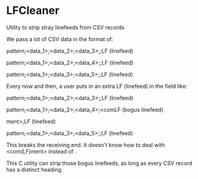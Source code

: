 # LFCleaner
Utility to strip stray linefeeds from CSV records

We pass a lot of CSV data in the format of:

pattern;<data_1>;<data_2>;<data_3>;<comment>;LF (linefeed)

pattern;<data_1>;<data_2>;<data_4>;<comment>;LF (linefeed)

pattern;<data_1>;<data_3>;<data_5>;<comment>;LF (linefeed)


Every now and then, a user puts in an extra LF (linefeed) in the <comment> field like:
  
pattern;<data_1>;<data_2>;<data_3>;<comment>;LF (linefeed)

pattern;<data_1>;<data_2>;<data_4>;<comLF (bogus linefeed)

ment>;LF (linefeed)

pattern;<data_1>;<data_3>;<data_5>;<comment>;LF (linefeed)
  
  
This breaks the receiving end. It doesn't know how to deal with <com(LF)ment> instead of <comment>.

This C utility can strip those bogus linefeeds, as long as every CSV record has a distinct heading.
